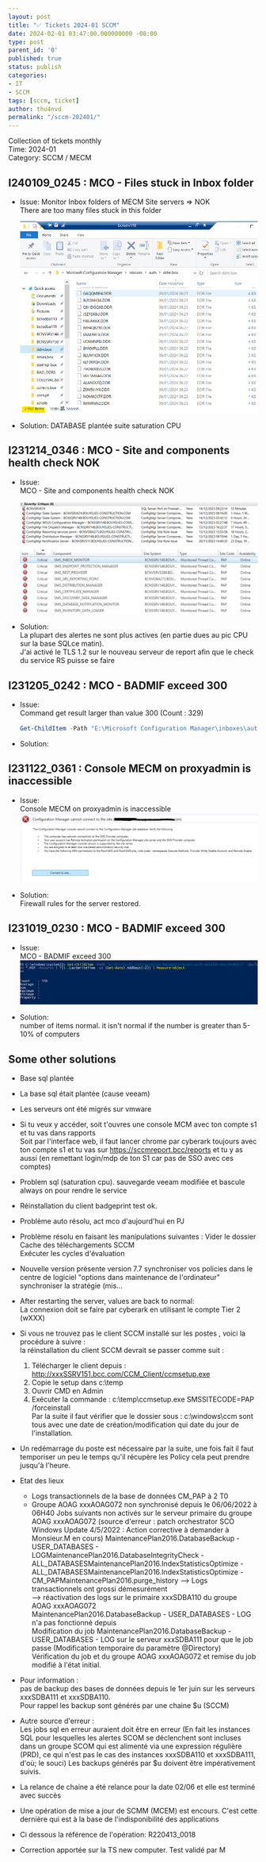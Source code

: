 ```yaml
---
layout: post
title: "✅ Tickets 2024-01 SCCM"
date: 2024-02-01 03:47:00.000000000 -08:00
type: post
parent_id: '0'
published: true
status: publish
categories:
- IT
- SCCM
tags: [sccm, ticket]
author: thu4nvd
permalink: "/sccm-202401/"
---
```


Collection of tickets monthly  
Time: 2024-01  
Category: SCCM / MECM  

## I240109_0245 : MCO - Files stuck in Inbox folder 

* Issue: Monitor Inbox folders of MECM Site servers => NOK  
  There are too many files stuck in this folder

  ![Alt text](../assets/2024/02/I240109_0245.png)

* Solution: DATABASE plantée suite saturation CPU
   
## I231214_0346 : MCO - Site and components health check NOK

* Issue:  
  MCO - Site and components health check NOK

  ![Alt text](../assets/2024/02/I231214_0346_1.png)
  ![Alt text](../assets/2024/02/I231214_0346_2.png)

* Solution:  
  La plupart des alertes ne sont plus actives (en partie dues au pic CPU sur la base SQLce matin).  
  J'ai activé le TLS 1.2 sur le nouveau serveur de report afin que le check du service RS puisse se faire

## I231205_0242 : MCO - BADMIF exceed 300 

* Issue:  
  Command get result larger than value 300 (Count : 329)
  ```powershell
  Get-ChildItem -Path "E:\Microsoft Configuration Manager\inboxes\auth\dataldr.box\BADMIFS" -Include *.MIF -Recurse | ?{$_.LastWriteTime -ge (Get-date).AddDays(-2)} | Measure-object
  ```
  
* Solution: 

## I231122_0361 : Console MECM on proxyadmin is inaccessible

* Issue:  
  Console MECM on proxyadmin is inaccessible  
  ![Alt text](../assets/2024/02/I231122_0361.png)

* Solution:  
  Firewall rules for the server restored.

## I231019_0230 : MCO - BADMIF exceed 300 

* Issue:  
  MCO - BADMIF exceed 300 
  ![Alt text](../assets/2024/02/I231019_0230.png) 

* Solution:  
  number of items normal. it isn't normal if the number is greater than 5-10% of computers 

## Some other solutions  

- Base sql plantée
- La base sql était plantée (cause veeam)
- Les serveurs ont été migrés sur vmware
- Si tu veux y accéder, soit t'ouvres une console MCM avec ton compte s1 et tu vas dans rapports  
  Soit par l'interface web, il faut lancer chrome par cyberark toujours avec ton compte s1 et tu vas sur https://sccmreport.bcc/reports et tu y as aussi (en remettant login/mdp de ton S1 car pas de SSO avec ces comptes)
- Problem sql (saturation cpu). sauvegarde veeam modifiée et bascule always on pour rendre le service
- Réinstallation du client badgeprint test ok.
- Problème auto résolu, act mco d'aujourd'hui en PJ
- Problème résolu en faisant les manipulations suivantes : 
  Vider le dossier Cache des téléchargements SCCM   
  Exécuter les cycles d'évaluation   
- Nouvelle version présente version 7.7 synchroniser vos policies dans le centre de logiciel "options dans maintenance de l'ordinateur" synchroniser la stratégie (mis...
- After restarting the server, values are back to normal:   
  La connexion doit se faire par cyberark en utilisant le compte Tier 2 (wXXX)
- Si vous ne trouvez pas le client SCCM installé sur les postes , voici la procédure à suivre :  
  la réinstallation du client SCCM devrait se passer comme suit :  
  1. Télécharger le client depuis : http://xxxSSRV151.bcc.com/CCM_Client/ccmsetup.exe
  2. Copie le setup dans c:\temp
  3. Ouvrir CMD en Admin
  4. Exécuter la commande : c:\temp\ccmsetup.exe SMSSITECODE=PAP /forceinstall   
  Par la suite il faut vérifier que le dossier sous : c:\windows\ccm sont tous avec une date de création/modification qui date du jour de l'installation.
 
- Un redémarrage du poste est nécessaire par la suite, une fois fait il faut temporiser un peu le temps qu'il récupère les Policy cela peut prendre jusqu'à l'heure. 
- Etat des lieux
  - Logs transactionnels de la base de données CM_PAP à 2 T0
  - Groupe AOAG xxxAOAG072 non synchronisé depuis le 06/06/2022 à 06H40
  Jobs suivants non activés sur le serveur primaire du groupe AOAG xxxAOAG072 (source d'erreur : patch orchestrator SCO Windows Update 4/5/2022 : Action corrective à demander à Monsieur.M en cours)
  MaintenancePlan2016.DatabaseBackup - USER_DATABASES - LOGMaintenancePlan2016.DatabaseIntegrityCheck - ALL_DATABASESMaintenancePlan2016.IndexStatisticsOptimize - ALL_DATABASESMaintenancePlan2016.IndexStatisticsOptimize - CM_PAPMaintenancePlan2016.purge_history
  --&gt; Logs transactionnels ont grossi démesurément  
  --&gt; réactivation des logs sur le primaire xxxSDBA110 du groupe AOAG xxxAOAG072  
  MaintenancePlan2016.DatabaseBackup - USER_DATABASES - LOG n'a pas fonctionné depuis  
  Modification du job MaintenancePlan2016.DatabaseBackup - USER_DATABASES - LOG sur le serveur xxxSDBA111 pour que le job passe (Modification temporaire du paramètre @Directory)  
  Vérification du job et du groupe AOAG xxxAOAG072 et remise du job modifié à l'état initial.
 
- Pour information :  
  pas de backup des bases de données depuis le 1er juin sur les serveurs xxxSDBA111 et xxxSDBA110.  
  Pour rappel les backup sont générés par une chaine $u (SCCM)
 
- Autre source d'erreur :   
  Les jobs sql en erreur auraient doit être en erreur (En fait les instances SQL pour lesquelles les alertes SCOM se déclenchent sont incluses dans un groupe SCOM qui est alimenté via une expression régulière (PRD), ce qui n'est pas le cas des instances xxxSDBA110 et xxxSDBA111, d'où; le souci) 
  Les backups générés par $u doivent être impérativement suivis.  
- La relance de chaine a été relance pour la date 02/06 et elle est terminé avec succès
- Une opération de mise a jour de SCMM (MCEM) est encours. C'est cette dernière qui est à la base de l'indisponibilité des applications
- Ci dessous la référence de l'opération: R220413_0018  
- Correction apportée sur la TS new computer. Test validé par M
  